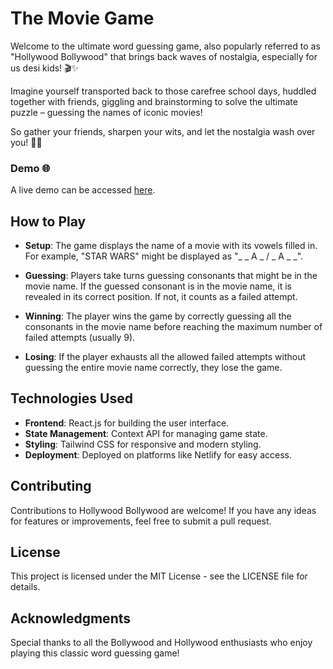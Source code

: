 # The Movie Game

Welcome to the ultimate word guessing game, also popularly referred to as "Hollywood Bollywood" that brings back waves of nostalgia, especially for us desi kids! 🎬✨

Imagine yourself transported back to those carefree school days, huddled together with friends, giggling and brainstorming to solve the ultimate puzzle – guessing the names of iconic movies!

So gather your friends, sharpen your wits, and let the nostalgia wash over you! 🍿🎉

### **Demo** 🌐

A live demo can be accessed [here](https://mymoviegame.netlify.app/).

## How to Play

- **Setup**: The game displays the name of a movie with its vowels filled in. For example, "STAR WARS" might be displayed as "\_ _ A _ / \_ A \_ \_".

- **Guessing**: Players take turns guessing consonants that might be in the movie name. If the guessed consonant is in the movie name, it is revealed in its correct position. If not, it counts as a failed attempt.

- **Winning**: The player wins the game by correctly guessing all the consonants in the movie name before reaching the maximum number of failed attempts (usually 9).

- **Losing**: If the player exhausts all the allowed failed attempts without guessing the entire movie name correctly, they lose the game.

## Technologies Used

- **Frontend**: React.js for building the user interface.
- **State Management**: Context API for managing game state.
- **Styling**: Tailwind CSS for responsive and modern styling.
- **Deployment**: Deployed on platforms like Netlify for easy access.

## Contributing

Contributions to Hollywood Bollywood are welcome! If you have any ideas for features or improvements, feel free to submit a pull request.

## License

This project is licensed under the MIT License - see the LICENSE file for details.

## Acknowledgments

Special thanks to all the Bollywood and Hollywood enthusiasts who enjoy playing this classic word guessing game!

